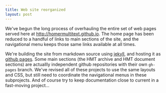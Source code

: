 ```yaml
---
title: Web site reorganized
layout: post
---
```


We've begun the long process of overhauling the entire set of web pages served here at <http://homermultitext.github.io>.  The home page has been reduced to a handful of links to main sections of the site, and the navigational menu keeps those same links available at all times.

We're building the site from markdown source using [jekyll](http://jekyllrb.com/), and hosting it as [github pages](https://pages.github.com/).   Some main sections (the HMT archive and HMT document sections) are actuallly independent github repositories with their own `gh-pages` branch.  We've revised all of these projects to use the same layouts and CSS, but still need to coordinate the navigational menus in these subprojects.  And of course try to keep documentation close to current in a fast-moving project...

